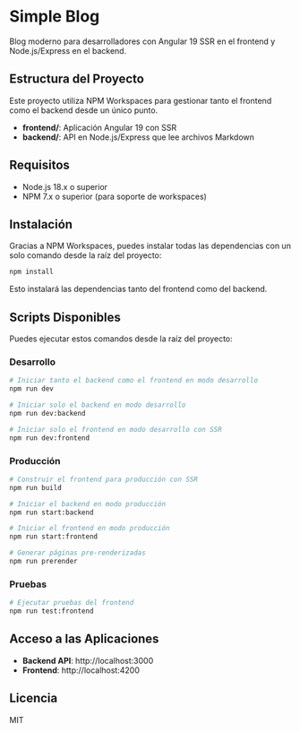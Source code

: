 # Simple Blog

Blog moderno para desarrolladores con Angular 19 SSR en el frontend y Node.js/Express en el backend.

## Estructura del Proyecto

Este proyecto utiliza NPM Workspaces para gestionar tanto el frontend como el backend desde un único punto.

- **frontend/**: Aplicación Angular 19 con SSR
- **backend/**: API en Node.js/Express que lee archivos Markdown

## Requisitos

- Node.js 18.x o superior
- NPM 7.x o superior (para soporte de workspaces)

## Instalación

Gracias a NPM Workspaces, puedes instalar todas las dependencias con un solo comando desde la raíz del proyecto:

```bash
npm install
```

Esto instalará las dependencias tanto del frontend como del backend.

## Scripts Disponibles

Puedes ejecutar estos comandos desde la raíz del proyecto:

### Desarrollo

```bash
# Iniciar tanto el backend como el frontend en modo desarrollo
npm run dev

# Iniciar solo el backend en modo desarrollo
npm run dev:backend

# Iniciar solo el frontend en modo desarrollo con SSR
npm run dev:frontend
```

### Producción

```bash
# Construir el frontend para producción con SSR
npm run build

# Iniciar el backend en modo producción
npm run start:backend

# Iniciar el frontend en modo producción
npm run start:frontend

# Generar páginas pre-renderizadas
npm run prerender
```

### Pruebas

```bash
# Ejecutar pruebas del frontend
npm run test:frontend
```

## Acceso a las Aplicaciones

- **Backend API**: http://localhost:3000
- **Frontend**: http://localhost:4200

## Licencia

MIT

